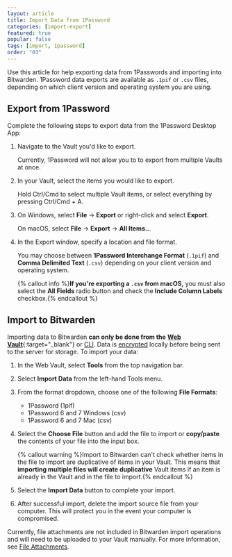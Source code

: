 ```yaml
---
layout: article
title: Import Data from 1Password
categories: [import-export]
featured: true
popular: false
tags: [import, 1password]
order: "03"
---
```


Use this article for help exporting data from 1Passwords and importing into Bitwarden. 1Password data exports are available as `.1pif` or `.csv` files, depending on which client version and operating system you are using.

## Export from 1Password

Complete the following steps to export data from the 1Password Desktop App:

1. Navigate to the Vault you'd like to export.

   Currently, 1Password will not allow you to to export from multiple Vaults at once.
2. In your Vault, select the items you would like to export.

   Hold Ctrl/Cmd to select multiple Vault items, or select everything by pressing Ctrl/Cmd + A.
3. On Windows, select **File** &rarr; **Export** or right-click and select **Export**.

   On macOS, select **File** &rarr; **Export** &rarr; **All Items..**.
4. In the Export window, specify a location and file format.

   You may choose between **1Password Interchange Format** (`.1pif`) and **Comma Delimited Text** (`.csv`) depending on your client version and operating system.

   {% callout info %}**If you're exporting a `.csv` from macOS,** you must also select the **All Fields** radio button and check the **Include Column Labels** checkbox.{% endcallout %}

## Import to Bitwarden

Importing data to Bitwarden **can only be done from the** [**Web Vault**](https://vault.bitwarden.com){:target="\_blank"} or [CLI](/cli/#import). Data is [encrypted](/what-encryption-is-used/) locally before being sent to the server for storage. To import your data:

1. In the Web Vault, select **Tools** from the top navigation bar.
2. Select **Import Data** from the left-hand Tools menu.
3. From the format dropdown, choose one of the following **File Formats**:

   - 1Password (1pif)
   - 1Password 6 and 7 Windows (csv)
   - 1Password 6 and 7 Mac (csv)
5. Select the **Choose File** button and add the file to import or **copy/paste** the contents of your file into the input box.

   {% callout warning %}Import to Bitwarden can't check whether items in the file to import are duplicative of items in your Vault. This means that **importing multiple files will create duplicative** Vault items if an item is already in the Vault and in the file to import.{% endcallout %}
6. Select the **Import Data** button to complete your import.
7. After successful import, delete the import source file from your computer. This will protect you in the event your computer is compromised.

Currently, file attachments are not included in Bitwarden import operations and will need to be uploaded to your Vault manually. For more information, see [File Attachments](/attachments/#attach-a-file).
